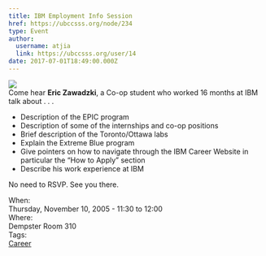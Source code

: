 ```yaml
---
title: IBM Employment Info Session 
href: https://ubccsss.org/node/234
type: Event
author:
  username: atjia
  link: https://ubccsss.org/user/14
date: 2017-07-01T18:49:00.000Z
---
```


<div class="field field-name-body field-type-text-with-summary field-label-hidden"><div class="field-items"><div class="field-item even"><p><img src="/files/ibm%20logo.jpg"><br>
Come hear <b>Eric Zawadzki</b>, a Co-op student who worked 16 months at IBM talk about . . .</p>
<ul>
<li>Description of the EPIC program
</li><li>Description of some of the internships and co-op positions
</li><li>Brief description of the Toronto/Ottawa labs
</li><li>Explain the Extreme Blue program
</li><li>Give pointers on how to navigate through the IBM Career Website in particular the &#x201C;How to Apply&#x201D; section
</li><li>Describe his work experience at IBM
</li></ul>
<p>No need to RSVP. See you there.</p>
</div></div></div><div class="field field-name-field-dates field-type-datetime field-label-above"><div class="field-label">When:&#xA0;</div><div class="field-items"><div class="field-item even"><span class="date-display-single">Thursday, November 10, 2005 - <span class="date-display-range"><span class="date-display-start">11:30</span> to <span class="date-display-end">12:00</span></span></span></div></div></div><div class="field field-name-field-location field-type-text field-label-above"><div class="field-label">Where:&#xA0;</div><div class="field-items"><div class="field-item even">Dempster Room 310</div></div></div>    <footer>
    <div class="field field-name-field-tags field-type-taxonomy-term-reference field-label-above"><div class="field-label">Tags:&#xA0;</div><div class="field-items"><div class="field-item even"><a href="/career">Career</a></div></div></div>      </footer>